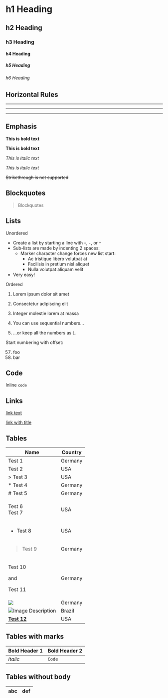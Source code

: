 # h1 Heading
## h2 Heading
### h3 Heading
#### h4 Heading
##### h5 Heading
###### h6 Heading


## Horizontal Rules

___

---

***

## Emphasis

**This is bold text**

__This is bold text__

*This is italic text*

_This is italic text_

~~Strikethrough is not supported~~


## Blockquotes


> Blockquotes


## Lists

Unordered

+ Create a list by starting a line with `+`, `-`, or `*`
+ Sub-lists are made by indenting 2 spaces:
  - Marker character change forces new list start:
    * Ac tristique libero volutpat at
    + Facilisis in pretium nisl aliquet
    - Nulla volutpat aliquam velit
+ Very easy!

Ordered

1. Lorem ipsum dolor sit amet
2. Consectetur adipiscing elit
3. Integer molestie lorem at massa


1. You can use sequential numbers...
1. ...or keep all the numbers as `1.`

Start numbering with offset:

57. foo
1. bar


## Code

Inline `code`

## Links

[link text](https://www.contentful.com)

[link with title](https://www.contentful.com/blog/ "title text!")

## Tables

| Name                                         | Country |
| -------------------------------------------- | ------- |
| Test 1                                       | Germany |
| Test 2                                       | USA     |
| > Test 3                                     | USA     |
| * Test 4                                     | Germany |
| # Test 5                                     | Germany |
| <p>Test 6<br/>Test 7</p>                     | USA     |
| <ul><li>Test 8</li></ul>                     | USA     |
| <blockquote>Test 9</blockquote>              | Germany |
| <div><p>Test 10</p> and <p>Test 11</p></div> | Germany |
| <img src="image.jpg" />                      | Germany |
| ![Image Description](image.jpg)              | Brazil  |
| **[Test 12](https://example.com)**           | USA     |

## Tables with marks

| **Bold Header 1** | **Bold Header 2** |
| ----------------- | ----------------- |
| _Italic_          | `Code`            |

## Tables without body

| abc | def |
| --- | --- |